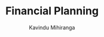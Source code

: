 ---
is_programmatic_layout_7: true
draft: false
title: "Financial Planning"
snippet: "Financial Planning"
image:
  src: /images/pseo/financial-planning.jpg
  alt: "Planning process, project template, project management, team collaboration, productivity, task management"
publishDate: 2024-12-30
category: ""
author: "Kavindu Mihiranga"
tags:
  - "Teamplates"
  - "ProjectManagement"
  - "Team"
  - "Collaboration"
useCase: "Planning process"
labels: ["Goal Settings","Budgetin","Forecasting","Analysis","Reporting"  ]
phases: ["Goal Setting","Budget Development","Financial Forecasting","Performance Analysis","Reporting","Review & Adjustment" ]
tasks: ["Identify and define financial goals and objectives for the organization","Gather historical financial data to inform budgeting and forecasting","Develop departmental budgets based on strategic priorities and historical performance","Create a financial forecast that includes projected revenues, expenses, and cash flow","Analyze budget versus actual performance to identify variances and areas for improvement","Prepare financial reports summarizing findings, trends, and recommendations for stakeholders","Review and adjust financial plans periodically to adapt to changing market conditions or organizational goals","Communicate financial plans and reports to relevant stakeholders for transparency and alignment"]
description: "This template is designed to guide organizations through the financial planning process, helping to establish budgets, forecast future financial performance, and ensure alignment with business goals. It aims to enhance decision-making and promote financial stability."
related: ["resource-allocation","internal-audit","legal","nonprofit"]
---